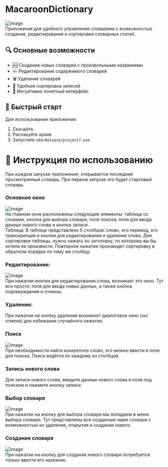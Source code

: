# MacaroonDictionary

![image](https://github.com/user-attachments/assets/0fed9567-9209-483c-8d54-b9273a88bc39)  
Приложение для удобного управления словарями с возможностью создания, редактирования и сортировки словарных статей.

## 🔍 Основные возможности
- 🆕 Создание новых словарей с произвольными названиями
- ✏️ Редактирование содержимого словарей
- 🗑️ Удаление словарей
- 🔄 Удобная сортировка записей
- 🎨 Интуитивно понятный интерфейс

## 🚀 Быстрый старт
  Для использования приложения:
1. Скачайте.  
2. Распакуйте архив
3. Запустите `x64/Release/project7.exe`

# 📖 Инструкция по использованию   
  При каждом запуске приложения, открывается последний просмотренный словарь. При первом запуске это будет стартовый словарь.  
### Основное окно  
![image](https://github.com/user-attachments/assets/0fed9567-9209-483c-8d54-b9273a88bc39)  
    На главном окне расположены следующие элементы: таблица со словами, кнопка для выбора словаря, поле поиска, поля для ввода данных нового слова и кнопка записи.  
    Таблица: В таблице представлено 5 столбцов: слово, его перевод, его транскрипция и кнопки для редактирования и удаления слова. Для сортировки таблицы, нужно нажать по заголовку, по которому вы бы хотели ее произвести. Повторное нажатие произведет сортировку в обратном порядке по тому же столбцу.  

    
 ### Редактирование:  
  ![image](https://github.com/user-attachments/assets/c7feb925-bb4d-4db2-b5b8-77e4d7267f57)  
    При нажатии кнопки для редактирования слова, возникает это окно. Тут все просто: поля для ввода новых данных, а также кнопка подтверждения и отмены.
  
### Удаление:  
При нажатии на кнопку удаления возникнет диалоговое окно (ок/отмена) для избежания случайного нажатия.
### Поиск
![image](https://github.com/user-attachments/assets/eab6ee56-9dfc-40a7-94bf-b6bad06770c7)  
При необходимости найти конкретное слово, его можно ввести в поле для поиска. Поиск ведётся по каждому из столбцов.

### Запись нового слова  
Для записи нового слова, введите данные нового слова в поля под поиском и нажмите кнопку записи.  
### Выбор словаря  
![image](https://github.com/user-attachments/assets/cbe3914c-5b7e-4b28-a21e-5e4a8f46e274)  
При нажатии на кнопку для выбора словаря мы попадаем в меню выбора словаря. Тут представлены все созданные нами словари с возможностью их удаления, открытия и создания нового.
### Создание словаря  
![image](https://github.com/user-attachments/assets/69a5b21e-fe46-49c9-b4fc-11b0e2714851)  
При нажатии на кнопку для создания нового словаря потребуется только ввести его название.
